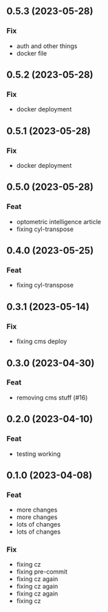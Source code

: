 ## 0.5.3 (2023-05-28)

### Fix

- auth and other things
- docker file

## 0.5.2 (2023-05-28)

### Fix

- docker deployment

## 0.5.1 (2023-05-28)

### Fix

- docker deployment

## 0.5.0 (2023-05-28)

### Feat

- optometric intelligence article
- fixing cyl-transpose

## 0.4.0 (2023-05-25)

### Feat

- fixing cyl-transpose

## 0.3.1 (2023-05-14)

### Fix

- fixing cms deploy

## 0.3.0 (2023-04-30)

### Feat

- removing cms stuff (#16)

## 0.2.0 (2023-04-10)

### Feat

- testing working

## 0.1.0 (2023-04-08)

### Feat

- more changes
- more changes
- lots of changes
- lots of changes

### Fix

- fixing cz
- fixing pre-commit
- fixing cz again
- fixing cz again
- fixing cz again
- fixing cz
